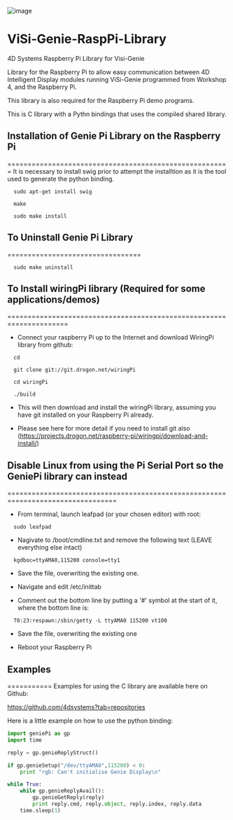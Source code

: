 ![image](http://www.4dsystems.com.au/imagenes/header.png)

ViSi-Genie-RaspPi-Library
========================
4D Systems Raspberry Pi Library for Visi-Genie

Library for the Raspberry Pi to allow easy communication between 4D Intelligent Display modules running ViSi-Genie programmed from Workshop 4, and the Raspberry Pi.

This library is also required for the Raspberry Pi demo programs.

This is C library with a Pythn bindings that uses the compiled shared library.


## Installation of Genie Pi Library on the Raspberry Pi
=======================================================
It is necessary to install swig prior to attempt the installtion as it is the tool used to generate the python binding.
  
```
  sudo apt-get install swig
  
  make
  
  sudo make install
```

## To Uninstall Genie Pi Library
=================================

```
  sudo make uninstall
```  

## To Install wiringPi library (Required for some applications/demos)
=====================================================================
* Connect your raspberry Pi up to the Internet and download WiringPi library from github:
  
```  
  cd
  
  git clone git://git.drogon.net/wiringPi
  
  cd wiringPi
  
  ./build
```  
  
* This will then download and install the wiringPi library, assuming you have git installed on your Raspberry Pi already.

* Please see here for more detail if you need to install git also (https://projects.drogon.net/raspberry-pi/wiringpi/download-and-install/)
  

## Disable Linux from using the Pi Serial Port so the GeniePi library can instead
=================================================================================
* From terminal, launch leafpad (or your chosen editor) with root:

```
  sudo leafpad
```

* Nagivate to /boot/cmdline.txt and remove the following text (LEAVE everything else intact)

```
  kgdboc=ttyAMA0,115200 console=tty1  
```  
  
* Save the file, overwriting the existing one.
  
* Navigate and edit /etc/inittab
  
* Comment out the bottom line by putting a '#' symbol at the start of it, where the bottom line is:
  
```
  T0:23:respawn:/sbin/getty -L ttyAMA0 115200 vt100
```  
  
* Save the file, overwriting the existing one
  
* Reboot your Raspberry Pi


## Examples
===========
Examples for using the C library are available here on Github: 

https://github.com/4dsystems?tab=repositories

Here is a little example on how to use the python binding:

```python
import geniePi as gp
import time

reply = gp.genieReplyStruct()

if gp.genieSetup("/dev/ttyAMA0",115200) < 0:
	print "rgb: Can't initialise Genie Display\n"

while True:
	while gp.genieReplyAvail():
		gp.genieGetReply(reply)
		print reply.cmd, reply.object, reply.index, reply.data
	time.sleep(1)
```
